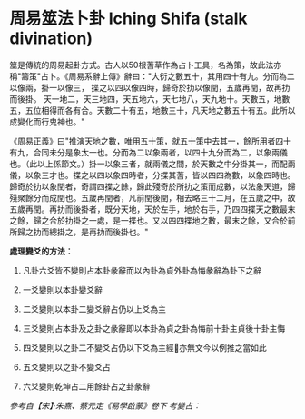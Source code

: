 # 周易筮法卜卦 Iching Shifa (stalk divination)

筮是傳統的周易起卦方式。古人以50根蓍草作為占卜工具，名為策，故此法亦稱"籌策"占卜。《周易系辭上傳》辭曰："大衍之數五十，其用四十有九。分而為二以像兩，掛一以像三， 揲之以四以像四時，歸奇於扐以像閏，五歲再閏，故再扐而後掛。 天一地二，天三地四，天五地六，天七地八，天九地十。天數五，地數五，五位相得而各有合。天數二十有五，地數三十，凡天地之數五十有五。此所以成變化而行鬼神也。"

《周易正義》曰"推演天地之數，唯用五十策，就五十策中去其一，餘所用者四十有九，合同未分是象太一也。分而為二以象兩者，以四十九分而為二，以象兩儀也。（此以上係節文。）掛一以象三者，就兩儀之間，於天數之中分掛其一，而配兩儀，以象三才也。揲之以四以象四時者，分揲其蓍，皆以四四為數，以象四時也。歸奇於扐以象閏者，奇謂四揲之餘，歸此殘奇於所扐之策而成數，以法象天道，歸殘聚餘分而成閏也。五歲再閏者，凡前閏後閏，相去略三十二月，在五歲之中，故五歲再閏。再扐而後掛者，既分天地，天於左手，地於右手，乃四四揲天之數最末之餘，歸之合於扐掛之一處，是一揲也。又以四四揲地之數，最末之餘，又合於前所歸之扐而總掛之，是再扐而後掛也。"




**處理變爻的方法︰**

1. 凡卦六爻皆不變則占本卦彖辭而以內卦為貞外卦為悔彖辭為卦下之辭

2. 一爻變則以本卦變爻辭

3. 二爻變則以本卦二變爻辭占仍以上爻為主

4. 三爻變則占本卦及之卦之彖辭即以本卦為貞之卦為悔前十卦主貞後十卦主悔

5. 四爻變則以之卦二不變爻占仍以下爻為主經𫝊亦無文今以例推之當如此

6. 五爻變則以之卦不變爻占

7. 六爻變則乾坤占二用餘卦占之卦彖辭

_參考自【宋】‧朱熹、蔡元定《易學啟蒙》卷下 考變占︰_
